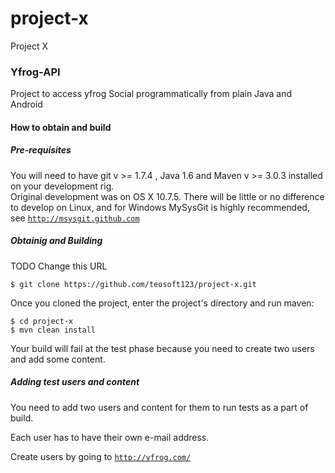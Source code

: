 project-x
=========

Project X

### Yfrog-API ###

Project to access yfrog Social programmatically from plain Java and Android

#### How to obtain and build ####

##### Pre-requisites #####

You will need to have git v >= 1.7.4 , Java 1.6 and Maven v >= 3.0.3 installed on your development rig.<br/>
Original development was on OS X 10.7.5. There will be little or no difference to develop on Linux,
and for Windows MySysGit is highly recommended, see <code>http://msysgit.github.com</code>

##### Obtainig and Building #####

TODO Change this URL  

    $ git clone https://github.com/teosoft123/project-x.git 

Once you cloned the project, enter the project's directory and run maven:

    $ cd project-x
    $ mvn clean install

Your build will fail at the test phase because you need to create two users and add some content.

##### Adding test users and content #####

You need to add two users and content for them to run tests as a part of build.

Each user has to have their own e-mail address.

Create users by going to <code>http://yfrog.com/</code>


  